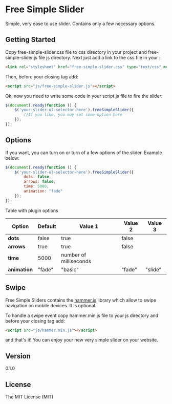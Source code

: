 # Free Simple Slider
Simple, very ease to use slider. Contains only a few necessary options.

## Getting Started
Copy free-simple-slider.css file to css directory in your project and free-simple-slider.js file js directory.
Next just add a link to the css file in your <heade>:

```html
<link rel="stylesheet" href="free-simple-slider.css" type="text/css" media="all"/>
```

Then, before your closing <body> tag add:

```html
<script src="js/free-simple-slider.js"></script>
```

Ok, now you need to write some code in your script.js file to fire the slider:

```javascript
$(document).ready(function () {
    $('your-slider-ul-selector-here').freeSimpleSlider({
        //If you like, you may set some option here
    });
});
```

## Options
If you want, you can turn on or turn of a few options of the slider. Example below:

```javascript
$(document).ready(function () {
    $('your-slider-ul-selector-here').freeSimpleSlider({
        dots: false,
        arrows: false,
        time: 5000,
        animation: "fade"
    });
});
```

Table with plugin options

Option |Default | Value 1 | Value 2 | Value 3
--- | --- | --- | --- | ---
**dots**| false  | true | false |
**arrows** | true | true | false |
**time**| 5000 | number of milliseconds | | |
**animation** | "fade" | "basic" | "fade" | "slide"

## Swipe

Free Simple Sliders contains the [hammer.js](http://hammerjs.github.io/examples/) library which allow to swipe navigation on mobile devices. It is optional.

To handle a swipe event copy hammer.min.js file to your js directory and before your closing <body> tag add:

```html
<script src="js/hammer.min.js"></script>
```
and that's it! You can enjoy your new very simple slider on your website.

## Version

0.1.0

## License

The MIT License (MIT)
